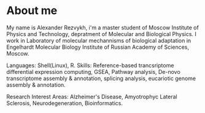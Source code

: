 # About me
My name is Alexander Rezvykh, i'm a master student of Moscow Institute of Physics and Technology, depratment of Molecular and Biological 
Physics. I work in Laboratory of molecular mechannisms of biological adaptation in Engelhardt Molecular Biology Institute of Russian 
Academy of Sciences, Moscow. 

Languages: Shell(Linux), R.
Skills: Reference-based trancsriptome differential expression computing, GSEA, Pathway analysis, De-novo transcriptome assembly & annotation, splicing analysis, eucariotic genome assembly & annotation.

Research Interest Areas: Alzheimer's Disease, Amyotrophyc Lateral Sclerosis, Neurodegeneration, Bioinformatics.
